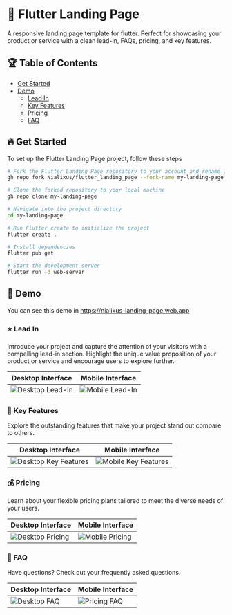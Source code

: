 # 🚀 Flutter Landing Page
A responsive landing page template for flutter. Perfect for showcasing your product or service with a clean lead-in, FAQs, pricing, and key features.

## 🏆 Table of Contents

- [Get Started](#get-started)
- [Demo](#demo)
  - [Lead In](#lead-in)
  - [Key Features](#key-features)
  - [Pricing](#pricing)
  - [FAQ](#faq)


<a name="get-started"></a>
## 🔥 Get Started

To set up the Flutter Landing Page project, follow these steps

```bash
# Fork the Flutter Landing Page repository to your account and rename it as my-landing-page
gh repo fork Nialixus/flutter_landing_page --fork-name my-landing-page

# Clone the forked repository to your local machine
gh repo clone my-landing-page

# Navigate into the project directory
cd my-landing-page

# Run Flutter create to initialize the project
flutter create .

# Install dependencies
flutter pub get

# Start the development server
flutter run -d web-server

```


<a name="demo"></a>
## 🎉 Demo
You can see this demo in https://nialixus-landing-page.web.app


<a name="lead-in"></a>
### ⭐️ Lead In

Introduce your project and capture the attention of your visitors with a compelling lead-in section. Highlight the unique value proposition of your product or service and encourage users to explore further.


| Desktop Interface                                   | Mobile Interface                                   |
| --------------------------------------------------- | -------------------------------------------------- |
| ![Desktop Lead-In](https://github.com/Nialixus/flutter_landing_page/assets/45191605/0cd5e94c-1a31-447a-b7c4-fdba6a58f0f9) | ![Mobile Lead-In](https://github.com/Nialixus/flutter_landing_page/assets/45191605/590e60d5-82d5-4db9-9235-2a9b3bf91292) |


<a name="key-features"></a>
### 🥇 Key Features

Explore the outstanding features that make your project stand out compare to others.

| Desktop Interface                                   | Mobile Interface                                   |
| --------------------------------------------------- | -------------------------------------------------- |
| ![Desktop Key Features](https://github.com/Nialixus/flutter_landing_page/assets/45191605/02996dcc-e8e4-4fef-9306-889a0f56ec57) | ![Mobile Key Features](https://github.com/Nialixus/flutter_landing_page/assets/45191605/7416e457-a672-48fe-9656-ac79cc0734de) |


<a name="pricing"></a>
### 💰 Pricing

Learn about your flexible pricing plans tailored to meet the diverse needs of your users.

| Desktop Interface                                   | Mobile Interface                                   |
| --------------------------------------------------- | -------------------------------------------------- |
| ![Desktop Pricing](https://github.com/Nialixus/flutter_landing_page/assets/45191605/20aa3dee-3925-4a50-8e08-b6b509244fb5) | ![Mobile Pricing](https://github.com/Nialixus/flutter_landing_page/assets/45191605/5d0bcd2e-2644-424b-8976-837f34999527) |


<a name="faq"></a>
### 📣 FAQ

Have questions? Check out your frequently asked questions.

| Desktop Interface                                   | Mobile Interface                                   |
| --------------------------------------------------- | -------------------------------------------------- |
| ![Desktop FAQ](https://github.com/Nialixus/flutter_landing_page/assets/45191605/a6f1d13e-e2ef-43ae-af6f-a6ec1cff9839) | ![Pricing FAQ](https://github.com/Nialixus/flutter_landing_page/assets/45191605/bab2fc3b-39ef-4a3a-ae07-ea31afc538a8) |


